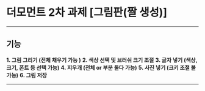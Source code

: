 # 더모먼트 2차 과제 [그림판(짤 생성)]
---
## 기능

**1. 그림 그리기 (전체 채우기 가능 )**
**2. 색상 선택 및 브러쉬 크기 조절**
**3. 글자 넣기 (색상, 크기, 폰트 등 선택 가능)**
**4. 지우개 (전체 or 부분 둘다 가능)**
**5. 사진 넣기 (크키 조절 불가능)**
**6. 그림 저장**

---
